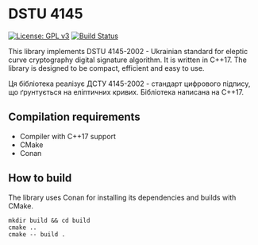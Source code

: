 # DSTU 4145

[![License: GPL v3](https://img.shields.io/badge/License-GPLv3-blue.svg)](https://www.gnu.org/licenses/gpl-3.0)
[![Build Status](https://travis-ci.com/shamray/dstu4145.svg?branch=master)](https://travis-ci.com/shamray/dstu4145)

This library implements DSTU 4145-2002 - Ukrainian standard for
eleptic curve cryptography digital signature algorithm. It is
written in C++17. The library is designed to be compact, efficient
and easy to use.

Ця бібліотека реалізує ДСТУ 4145-2002 - стандарт цифрового підпису,
що ґрунтується на еліптичних кривих. Бібліотека написана на C++17.

## Compilation requirements
* Compiler with C++17 support
* CMake
* Conan

## How to build

The library uses Conan for installing its dependencies and builds
with CMake. 

```shell
mkdir build && cd build
cmake .. 
cmake -- build .
```


